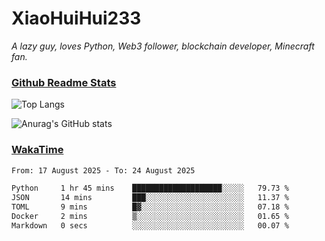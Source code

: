 # XiaoHuiHui233

*A lazy guy, loves Python, Web3 follower, blockchain developer, Minecraft fan.*

### [Github Readme Stats](https://github.com/anuraghazra/github-readme-stats)

![Top Langs](https://github-readme-stats.vercel.app/api/top-langs/?username=XiaoHuiHui233&layout=compact&theme=github_dark)

![Anurag's GitHub stats](https://github-readme-stats.vercel.app/api?username=XiaoHuiHui233&show_icons=true&theme=github_dark)

### [WakaTime](https://wakatime.com)

<!--START_SECTION:waka-->

```txt
From: 17 August 2025 - To: 24 August 2025

Python     1 hr 45 mins    ████████████████████░░░░░   79.73 %
JSON       14 mins         ███░░░░░░░░░░░░░░░░░░░░░░   11.37 %
TOML       9 mins          █▓░░░░░░░░░░░░░░░░░░░░░░░   07.18 %
Docker     2 mins          ▒░░░░░░░░░░░░░░░░░░░░░░░░   01.65 %
Markdown   0 secs          ░░░░░░░░░░░░░░░░░░░░░░░░░   00.07 %
```

<!--END_SECTION:waka-->
